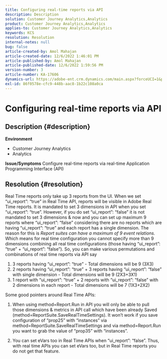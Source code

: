 ```yaml
---
title: Configuring real-time reports via API
description: Description
solution: Customer Journey Analytics,Analytics
product: Customer Journey Analytics,Analytics
applies-to: Customer Journey Analytics,Analytics
keywords: KCS
resolution: Resolution
internal-notes: null
bug: false
article-created-by: Amol Mahajan
article-created-date: 12/6/2022 1:46:01 PM
article-published-by: Amol Mahajan
article-published-date: 12/6/2022 1:59:56 PM
version-number: 3
article-number: KA-17606
dynamics-url: https://adobe-ent.crm.dynamics.com/main.aspx?forceUCI=1&pagetype=entityrecord&etn=knowledgearticle&id=0b6cb14f-6c75-ed11-81aa-6045bd006e5a
exl-id: 86f0578e-cfc9-448b-aac8-1b22c108a0ca
---
```

# Configuring real-time reports via API

## Description {#description}

<b>Environment</b>
- Customer Journey Analytics
- Analytics



<b>Issue/Symptoms</b>
Configure real-time reports via real-time Application Programming Interface (API)


## Resolution {#resolution}


Real Time reports only take up 3 reports from the UI.
When we set “ui_report”: “true” in Real Time API, reports will be visible in Adobe Real Time reports. It is mandated to set 3 dimensions in API when you set “ui_report”: “true”.
However, if you do set “ui_report”: “false” it is not mandated to set 3 dimensions & now and you can set up maximum 9 reports where “ui_report”: “false” considering there are no reports which are having “ui_report”: “true” and each report has a single dimension.
The reason for this is *Report suites can have a maximum of 9 event relations.* Which means for real time configuration you cannot specify more than 9 dimensions combining all real time configurations (those having “ui_report”: “true” + “ui_report”: “false”).
So, you can make various permutations and combinations of real time reports via API say

1. 3 reports having “ui_report”: “true” - Total dimensions will be 9 (3X3)
2. 2 reports having “ui_report”: “true” + 3 reports having “ui_report”: “false” with single dimension - Total dimensions will be 9 (2X3+3X1)
3. 1 report with “ui_report”: “true” + 2 reports with “ui_report”: “false” with 2 dimensions in each report - Total dimensions will be 7 (1X3+2X2)


Some good pointers around Real Time APIs:

1. When using method=Report.Run in API you will only be able to pull those dimensions & metrics in API call which have been already Saved (method=ReportSuite.SaveRealTimeSettings). It won’t work if you save configuration of “prop25” with “instances” via method=ReportSuite.SaveRealTimeSettings and via method=Report.Run you want to grab the value of “prop35” with “instances”.

    
2. You can set eVars too in Real Time APIs when “ui_report”: “false”. Thus, with real time APIs you can set eVars too, but in Real Time reports you do not get that feature.
